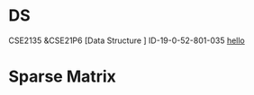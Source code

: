 # DS
CSE2135 &amp;CSE21P6 [Data Structure ] ID-19-0-52-801-035
<a href="google.com">hello</a>

# Sparse Matrix
